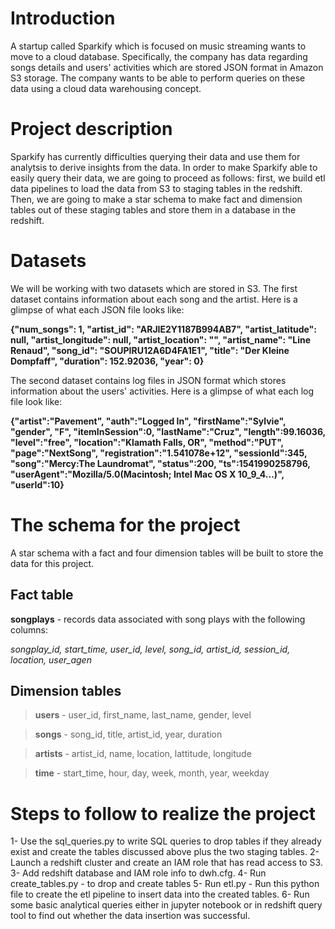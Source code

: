 # Introduction 

A startup called Sparkify which is focused on music streaming wants to move to a cloud database. Specifically, the company has data regarding songs details and users' activities which are stored JSON format in Amazon S3 storage. The company wants to be able to perform queries on these data using a cloud data warehousing concept. 

# Project description

Sparkify has currently difficulties querying their data and use them for analytsis to derive insights from the data. In order to make Sparkify able to easily query their data, we are going to proceed as follows: first, we build etl data pipelines to load the data from S3 to staging tables in the redshift. Then, we are going to make a star schema to make fact and dimension tables out of these staging tables and store them in a database in the redshift.

# Datasets

We will be working with two datasets which are stored in S3. The first dataset contains information about each song and the artist. Here is a glimpse of what each JSON file looks like:

**{"num_songs": 1, "artist_id": "ARJIE2Y1187B994AB7", "artist_latitude": null, "artist_longitude": null, "artist_location": "", "artist_name": "Line Renaud", "song_id": "SOUPIRU12A6D4FA1E1", "title": "Der Kleine Dompfaff", "duration": 152.92036, "year": 0}**


The second dataset contains log files in JSON format which stores information about the users' activities. Here is a glimpse of what each log file look like:

**{"artist":"Pavement", "auth":"Logged In", "firstName":"Sylvie", "gender", "F", "itemInSession":0, "lastName":"Cruz", "length":99.16036, "level":"free", "location":"Klamath Falls, OR", "method":"PUT", "page":"NextSong", "registration":"1.541078e+12", "sessionId":345, "song":"Mercy:The Laundromat", "status":200, "ts":1541990258796, "userAgent":"Mozilla/5.0(Macintosh; Intel Mac OS X 10_9_4...)", "userId":10}**

# The schema for the project

A star schema with a fact and four dimension tables will be built to store the data for this project. 

## Fact table

**songplays** - records data associated with song plays with the following columns:

*songplay_id, start_time, user_id, level, song_id, artist_id, session_id, location, user_agen*

## Dimension tables

> **users** - user_id, first_name, last_name, gender, level

> **songs** - song_id, title, artist_id, year, duration

> **artists** - artist_id, name, location, lattitude, longitude

> **time** - start_time, hour, day, week, month, year, weekday


# Steps to follow to realize the project

1- Use the sql_queries.py to write SQL queries to drop tables if they already exist and create the tables discussed above plus the two staging tables.
2- Launch a redshift cluster and create an IAM role that has read access to S3.
3- Add redshift database and IAM role info to dwh.cfg.
4- Run create_tables.py - to drop and create tables
5- Run etl.py - Run this python file to create the etl pipeline to insert data into the created tables.
6- Run some basic analytical queries either in jupyter notebook or in redshift query tool to find out whether the data insertion was successful. 

